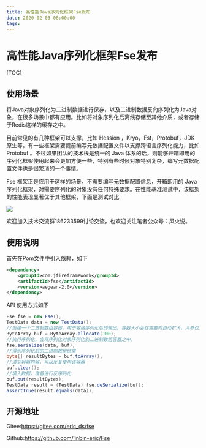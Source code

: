 ```yaml
---
title: 高性能Java序列化框架Fse发布
date: 2020-02-03 08:00:00
tags:
---
```


# 高性能Java序列化框架Fse发布

[TOC]

## 使用场景

将Java对象序列化为二进制数据进行保存，以及二进制数据反向序列化为Java对象，在很多场景中都有应用。比如将对象序列化后离线存储至其他介质，或者存储于Redis这样的缓存之中。

目前常见的有几种框架可以支撑，比如 Hession ，Kryo，Fst，Protobuf，JDK原生等。有一些框架需要提前编写元数据配置文件以支撑跨语言序列化能力，比如 Protobuf 。不过如果团队的技术栈是统一的 Java 体系的话，则能够开箱即用的序列化框架使用起来会更加方便一些，特别有些时候对象特别复杂，编写元数据配置文件也是很繁琐的一个事情。

Fse 框架正是应用于这样的场景，不需要编写元数据配置信息，开箱即用的 Java 序列化框架，对需要序列化的对象没有任何特殊要求。在性能基准测试中，该框架的性能表现显著优于其他框架，下面是测试对比

![](https://markdownpic-1251577930.cos.ap-chengdu.myqcloud.com/20200204221213.png)

欢迎加入技术交流群186233599讨论交流，也欢迎关注笔者公众号：风火说。

<!--more-->

## 使用说明

首先在Pom文件中引入依赖，如下

```xml
<dependency>
    <groupId>com.jfireframework</groupId>
    <artifactId>fse</artifactId>
    <version>aegean-2.0</version>
</dependency>
```

API 使用方式如下

```java
Fse fse = new Fse();
TestData data = new TestData();
//创建一个二进制数组容器，用于容纳序列化后的输出。容器大小会在需要时自动扩大，入参仅决定初始化大小。
ByteArray buf = ByteArray.allocate(100);
//执行序列化，会将序列化对象序列化到二进制数组容器之中。
fse.serialize(data, buf);
//得到序列化后的二进制数组结果
byte[] resultBytes = buf.toArray();
//清空容器内容，可以反复使用该容器
buf.clear();
//填入数据，准备进行反序列化
buf.put(resultBytes);
TestData result = (TestData) fse.deSerialize(buf);
assertTrue(result.equals(data));
```

## 开源地址

Gitee:https://gitee.com/eric_ds/fse

Github:https://github.com/linbin-eric/Fse